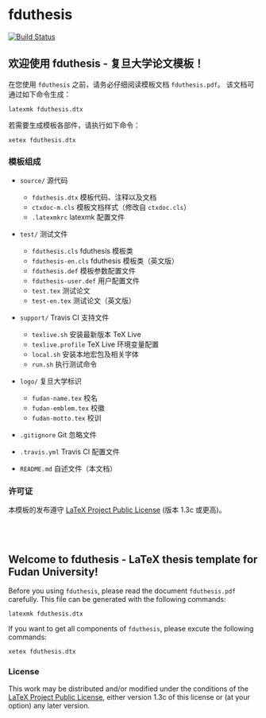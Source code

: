 # fduthesis

[![Build Status](https://travis-ci.org/Stone-Zeng/fduthesis.svg?branch=master)](https://travis-ci.org/Stone-Zeng/fduthesis)

## 欢迎使用 fduthesis - 复旦大学论文模板！

在您使用 `fduthesis` 之前，请务必仔细阅读模板文档 `fduthesis.pdf`。
该文档可通过如下命令生成：

    latexmk fduthesis.dtx

若需要生成模板各部件，请执行如下命令：

    xetex fduthesis.dtx

### 模板组成

- `source/`             源代码
  - `fduthesis.dtx`       模板代码、注释以及文档
  - `ctxdoc-m.cls`        模板文档样式（修改自 `ctxdoc.cls`）
  - `.latexmkrc`           latexmk 配置文件

- `test/`               测试文件
  - `fduthesis.cls`       fduthesis 模板类
  - `fduthesis-en.cls`    fduthesis 模板类（英文版）
  - `fduthesis.def`       模板参数配置文件
  - `fduthesis-user.def`  用户配置文件
  - `test.tex`            测试论文
  - `test-en.tex`         测试论文（英文版）

- `support/`            Travis CI 支持文件
  - `texlive.sh`          安装最新版本 TeX Live
  - `texlive.profile`     TeX Live 环境变量配置
  - `local.sh`            安装本地宏包及相关字体
  - `run.sh`              执行测试命令

- `logo/`               复旦大学标识
  - `fudan-name.tex`      校名
  - `fudan-emblem.tex`    校徽
  - `fudan-motto.tex`     校训

- `.gitignore`          Git 忽略文件

- `.travis.yml`         Travis CI 配置文件

- `README.md`           自述文件（本文档）

### 许可证

本模板的发布遵守 [LaTeX Project Public License](http://www.latex-project.org/lppl.txt)
(版本 1.3c 或更高)。

<br></br>

## Welcome to fduthesis - LaTeX thesis template for Fudan University!

Before you using `fduthesis`, please read the document `fduthesis.pdf`
carefully. This file can be generated with the following commands:

    latexmk fduthesis.dtx

If you want to get all components of `fduthesis`, please excute the
following commands:

    xetex fduthesis.dtx

### License

This work may be distributed and/or modified under the conditions of
the [LaTeX Project Public License](http://www.latex-project.org/lppl.txt),
either version 1.3c of this license or (at your option) any later
version.
